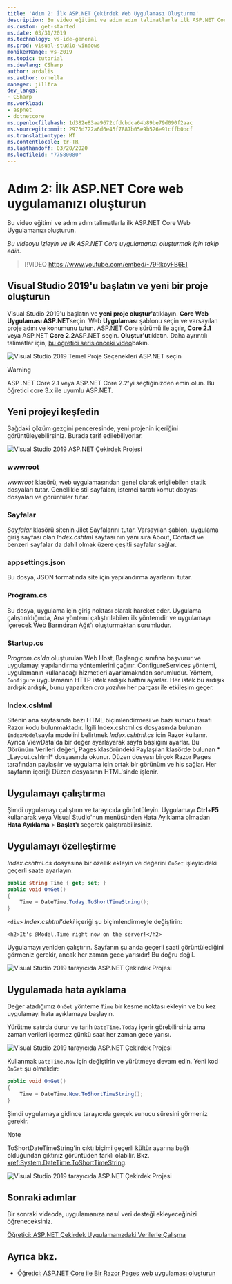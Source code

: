 ```yaml
---
title: 'Adım 2: İlk ASP.NET Çekirdek Web Uygulaması Oluşturma'
description: Bu video eğitimi ve adım adım talimatlarla ilk ASP.NET Core Web Uygulamanızı oluşturun.
ms.custom: get-started
ms.date: 03/31/2019
ms.technology: vs-ide-general
ms.prod: visual-studio-windows
monikerRange: vs-2019
ms.topic: tutorial
ms.devlang: CSharp
author: ardalis
ms.author: ornella
manager: jillfra
dev_langs:
- CSharp
ms.workload:
- aspnet
- dotnetcore
ms.openlocfilehash: 1d382e83aa9672cfdcbdca64b89be79d090f2aac
ms.sourcegitcommit: 2975d722a6d6e45f7887b05e9b526e91cffb0bcf
ms.translationtype: MT
ms.contentlocale: tr-TR
ms.lasthandoff: 03/20/2020
ms.locfileid: "77580080"
---
```

# <a name="step-2-create-your-first-aspnet-core-web-app"></a>Adım 2: İlk ASP.NET Core web uygulamanızı oluşturun

Bu video eğitimi ve adım adım talimatlarla ilk ASP.NET Core Web Uygulamanızı oluşturun.

_Bu videoyu izleyin ve ilk ASP.NET Core uygulamanızı oluşturmak için takip edin._

> [!VIDEO https://www.youtube.com/embed/-79RkpyFB6E]

## <a name="start-visual-studio-2019-and-create-a-new-project"></a>Visual Studio 2019'u başlatın ve yeni bir proje oluşturun

Visual Studio 2019'u başlatın ve **yeni proje oluştur'a**tıklayın. **Core Web Uygulaması ASP.NET**seçin. Web **Uygulaması** şablonu seçin ve varsayılan proje adını ve konumunu tutun. ASP.NET Core sürümü ile açılır, **Core 2.1** veya ASP.NET **Core 2.2**ASP.NET seçin. **Oluştur'u**tıklatın. Daha ayrıntılı talimatlar için, [bu öğretici serisiönceki video](tutorial-aspnet-core-ef-step-01.md)bakın.

![Visual Studio 2019 Temel Proje Seçenekleri ASP.NET seçin](media/vs-2019/vs2019-choose-aspnetcore-project.png)

> [!WARNING]
> ASP .NET Core 2.1 veya ASP.NET Core 2.2'yi seçtiğinizden emin olun. Bu öğretici core 3.x ile uyumlu ASP.NET.

## <a name="explore-the-new-project"></a>Yeni projeyi keşfedin

Sağdaki çözüm gezgini penceresinde, yeni projenin içeriğini görüntüleyebilirsiniz. Burada tarif edilebiliyorlar.

![Visual Studio 2019 ASP.NET Çekirdek Projesi](media/vs-2019/vs2019-solution-explorer.png)

### <a name="wwwroot"></a>wwwroot

*wwwroot* klasörü, web uygulamasından genel olarak erişilebilen statik dosyaları tutar. Genellikle stil sayfaları, istemci tarafı komut dosyası dosyaları ve görüntüler tutar.

### <a name="pages"></a>Sayfalar

*Sayfalar* klasörü sitenin Jilet Sayfalarını tutar. Varsayılan şablon, uygulama giriş sayfası olan *Index.cshtml* sayfası nın yanı sıra About, Contact ve benzeri sayfalar da dahil olmak üzere çeşitli sayfalar sağlar.

### <a name="appsettingsjson"></a>appsettings.json

Bu dosya, JSON formatında site için yapılandırma ayarlarını tutar.

### <a name="programcs"></a>Program.cs

Bu dosya, uygulama için giriş noktası olarak hareket eder. Uygulama çalıştırıldığında, Ana yöntemi çalıştırılabilen ilk yöntemdir ve uygulamayı içerecek Web Barındıran Ağıt'ı oluşturmaktan sorumludur.

### <a name="startupcs"></a>Startup.cs

*Program.cs'da* oluşturulan Web Host, Başlangıç sınıfına başvurur ve uygulamayı yapılandırma yöntemlerini çağırır. ConfigureServices yöntemi, uygulamanın kullanacağı hizmetleri ayarlamakndan sorumludur. Yöntem, `Configure` uygulamanın HTTP istek ardışık hattını ayarlar. Her istek bu ardışık ardışık ardışık, bunu yaparken *ara yazılım* her parçası ile etkileşim geçer.

### <a name="indexcshtml"></a>Index.cshtml

Sitenin ana sayfasında bazı HTML biçimlendirmesi ve bazı sunucu tarafı Razor kodu bulunmaktadır. İlgili Index.cshtml.cs dosyasında bulunan `IndexModel`sayfa modelini belirtmek *Index.cshtml.cs* için Razor kullanır. Ayrıca ViewData'da bir değer ayarlayarak sayfa başlığını ayarlar. Bu Görünüm Verileri değeri, Pages klasöründeki Paylaşılan klasörde bulunan * \_Layout.cshtml* dosyasında okunur. Düzen dosyası birçok Razor Pages tarafından paylaşılır ve uygulama için ortak bir görünüm ve his sağlar. Her sayfanın içeriği Düzen dosyasının HTML'sinde işlenir.

## <a name="run-the-application"></a>Uygulamayı çalıştırma

Şimdi uygulamayı çalıştırın ve tarayıcıda görüntüleyin. Uygulamayı **Ctrl**+**F5** kullanarak veya Visual Studio'nun menüsünden Hata Ayıklama olmadan **Hata Ayıklama** > **Başlat'ı** seçerek çalıştırabilirsiniz.

## <a name="customize-the-application"></a>Uygulamayı özelleştirme

*Index.cshtml.cs* dosyasına bir özellik ekleyin ve değerini `OnGet` işleyicideki geçerli saate ayarlayın:

```csharp
public string Time { get; set; }
public void OnGet()
{
    Time = DateTime.Today.ToShortTimeString();
}
```

`<div>` *Index.cshtml'deki* içeriği şu biçimlendirmeyle değiştirin:

```cshtml
<h2>It's @Model.Time right now on the server!</h2>
```

Uygulamayı yeniden çalıştırın. Sayfanın şu anda geçerli saati görüntülediğini görmeniz gerekir, ancak her zaman gece yarısıdır! Bu doğru değil.

![Visual Studio 2019 tarayıcıda ASP.NET Çekirdek Projesi](media/vs-2019/vs2019-app-in-browser.png)

## <a name="debug-the-application"></a>Uygulamada hata ayıklama

Değer atadığımız `OnGet` yönteme `Time` bir kesme noktası ekleyin ve bu kez uygulamayı hata ayıklamaya başlayın.

Yürütme satırda durur ve tarih `DateTime.Today` içerir görebilirsiniz ama zaman verileri içermez çünkü saat her zaman gece yarısı. 

![Visual Studio 2019 tarayıcıda ASP.NET Çekirdek Projesi](media/vs-2019/vs2019-breakpoint.png)

Kullanmak `DateTime.Now` için değiştirin ve yürütmeye devam edin. Yeni kod `OnGet` şu olmalıdır:

```csharp
public void OnGet()
{
    Time = DateTime.Now.ToShortTimeString();
}
```

Şimdi uygulamaya gidince tarayıcıda gerçek sunucu süresini görmeniz gerekir.

> [!NOTE]
> ToShortDateTimeString'in çıktı biçimi geçerli kültür ayarına bağlı olduğundan çıktınız görüntüden farklı olabilir. Bkz. <xref:System.DateTime.ToShortTimeString>.

![Visual Studio 2019 tarayıcıda ASP.NET Çekirdek Projesi](media/vs-2019/vs2019-app-fixed-in-browser.png)

## <a name="next-steps"></a>Sonraki adımlar

Bir sonraki videoda, uygulamanıza nasıl veri desteği ekleyeceğinizi öğreneceksiniz.

[Öğretici: ASP.NET Çekirdek Uygulamanızdaki Verilerle Çalışma](tutorial-aspnet-core-ef-step-03.md)

## <a name="see-also"></a>Ayrıca bkz.

- [Öğretici: ASP.NET Core ile Bir Razor Pages web uygulaması oluşturun](/aspnet/core/tutorials/razor-pages/?view=aspnetcore-2.1)
